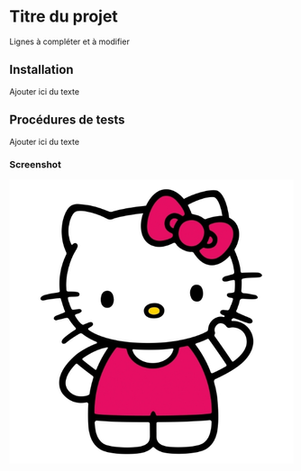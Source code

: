 # Titre du projet

Lignes à compléter et à modifier


## Installation

Ajouter ici du texte


## Procédures de tests

Ajouter ici du texte


### Screenshot
![Image text](hello-kitty.jpg)